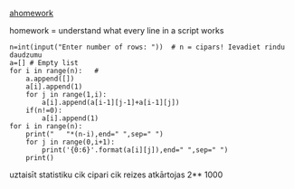 [ahomework](https://tsugi.sakai.lv/portal/site/e4fe3414-6bcf-4bfb-856d-f2281f98ab79/tool/84e66380-3fc3-4450-8f04-fd226ad5e306?panel=Main)   

homework = understand what every line in a script works

```
n=int(input("Enter number of rows: "))  # n = cipars! Ievadiet rindu daudzumu
a=[] # Empty list
for i in range(n):   #
    a.append([])
    a[i].append(1)
    for j in range(1,i):
        a[i].append(a[i-1][j-1]+a[i-1][j])
    if(n!=0):
        a[i].append(1)
for i in range(n):
    print("   "*(n-i),end=" ",sep=" ")
    for j in range(0,i+1):
        print('{0:6}'.format(a[i][j]),end=" ",sep=" ")
    print()
```



uztaisīt statistiku cik cipari cik reizes atkārtojas 2** 1000
